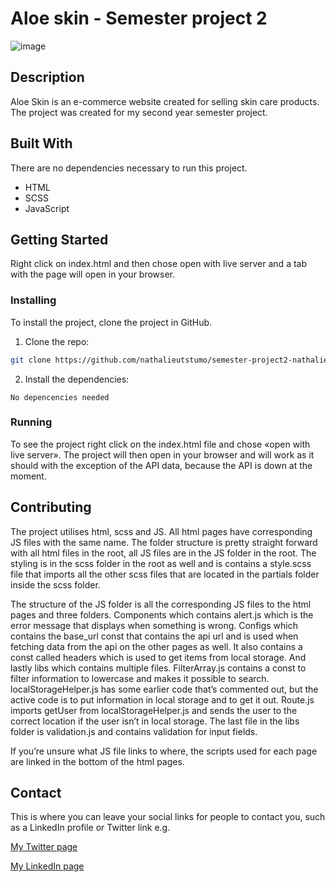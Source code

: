 # Aloe skin - Semester project 2

![image](https://user-images.githubusercontent.com/52622303/164316813-4b12d99f-aeb7-4069-85cf-e72b3a50ac99.png)

## Description

Aloe Skin is an e-commerce website created for selling skin care products. The project was created for my second year semester project.

## Built With

There are no dependencies necessary to run this project.

- HTML
- SCSS
- JavaScript

## Getting Started

Right click on index.html and then chose open with live server and a tab with the page will open in your browser.

### Installing

To install the project, clone the project in GitHub.

1. Clone the repo:

```bash
git clone https://github.com/nathalieutstumo/semester-project2-nathalieutstumo.git
```

2. Install the dependencies:

```
No depencencies needed
```

### Running

To see the project right click on the index.html file and chose «open with live server». The project will then open in your browser and will work as it should with the exception of the API data, because the API is down at the moment.

## Contributing

The project utilises html, scss and JS. All html pages have corresponding JS files with the same name.
The folder structure is pretty straight forward with all html files in the root, all JS files are in the JS folder in the root. The styling is in the scss folder in the root as well and is contains a style.scss file that imports all the other scss files that are located in the partials folder inside the scss folder.

The structure of the JS folder is all the corresponding JS files to the html pages and three folders.
Components which contains alert.js which is the error message that displays when something is wrong.
Configs which contains the base_url const that contains the api url and is used when fetching data from the api on the other pages as well. It also contains a const called headers which is used to get items from local storage.
And lastly libs which contains multiple files. FilterArray.js contains a const to filter information to lowercase and makes it possible to search. localStorageHelper.js has some earlier code that’s commented out, but the active code is to put information in local storage and to get it out. Route.js imports getUser from localStorageHelper.js and sends the user to the correct location if the user isn’t in local storage. The last file in the libs folder is validation.js and contains validation for input fields.

If you’re unsure what JS file links to where, the scripts used for each page are linked in the bottom of the html pages.

## Contact

This is where you can leave your social links for people to contact you, such as a LinkedIn profile or Twitter link e.g.

[My Twitter page](www.twitter.com)

[My LinkedIn page](www.linkedin.com)
